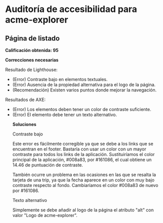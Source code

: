 # Auditoría de accesibilidad para acme-explorer

## Página de listado

**Calificación obtenida: 95**

**Correcciones necesarias**

Resultado de Lighthouse:

- (Error) Contraste bajo en elementos textuales.
- (Error) Ausencia de la propiedad alternativa para el logo de la página.
- (Recomendación) Existen varios puntos donde mejorar la navegación.

Resultados de AXE:

- (Error) Los elementos deben tener un color de contraste suficiente.
- (Error) El elemento <object> debe tener un texto alternativo.

**Soluciones**

Contraste bajo

Este error es fácilmente corregible ya que se debe a los links que se encuentran en el footer. Bastaría con usar un color con un mayor contraste para todos los links de la aplicación. Sustituiríamos el color principal de la aplicación, #008a83, por #161086, el cual obtiene un 14.46 de puntuación de contraste.

También ocurre un problema en las ocasiones en las que se resalta la tarjeta de una trip, ya que la fecha aparece en un color con muy bajo contraste respecto al fondo. Cambiaríamos el color #008a83 de nuevo por #161086.

Texto alternativo

Simplemente se debe añadir al logo de la página el atributo "alt" con valor "Logo de acme-explorer".
